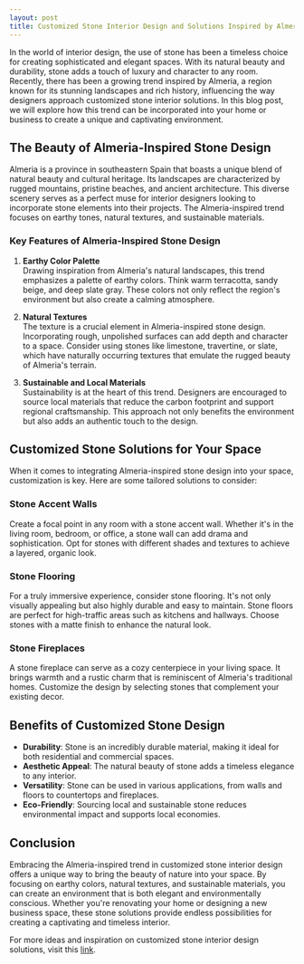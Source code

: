 ```yaml
---
layout: post
title: Customized Stone Interior Design and Solutions Inspired by Almeria
---
```



In the world of interior design, the use of stone has been a timeless choice for creating sophisticated and elegant spaces. With its natural beauty and durability, stone adds a touch of luxury and character to any room. Recently, there has been a growing trend inspired by Almeria, a region known for its stunning landscapes and rich history, influencing the way designers approach customized stone interior solutions. In this blog post, we will explore how this trend can be incorporated into your home or business to create a unique and captivating environment.

## The Beauty of Almeria-Inspired Stone Design

Almeria is a province in southeastern Spain that boasts a unique blend of natural beauty and cultural heritage. Its landscapes are characterized by rugged mountains, pristine beaches, and ancient architecture. This diverse scenery serves as a perfect muse for interior designers looking to incorporate stone elements into their projects. The Almeria-inspired trend focuses on earthy tones, natural textures, and sustainable materials.

### Key Features of Almeria-Inspired Stone Design

1. **Earthy Color Palette**  
   Drawing inspiration from Almeria's natural landscapes, this trend emphasizes a palette of earthy colors. Think warm terracotta, sandy beige, and deep slate gray. These colors not only reflect the region's environment but also create a calming atmosphere.

2. **Natural Textures**  
   The texture is a crucial element in Almeria-inspired stone design. Incorporating rough, unpolished surfaces can add depth and character to a space. Consider using stones like limestone, travertine, or slate, which have naturally occurring textures that emulate the rugged beauty of Almeria's terrain.

3. **Sustainable and Local Materials**  
   Sustainability is at the heart of this trend. Designers are encouraged to source local materials that reduce the carbon footprint and support regional craftsmanship. This approach not only benefits the environment but also adds an authentic touch to the design.

## Customized Stone Solutions for Your Space

When it comes to integrating Almeria-inspired stone design into your space, customization is key. Here are some tailored solutions to consider:

### Stone Accent Walls

Create a focal point in any room with a stone accent wall. Whether it's in the living room, bedroom, or office, a stone wall can add drama and sophistication. Opt for stones with different shades and textures to achieve a layered, organic look.

### Stone Flooring

For a truly immersive experience, consider stone flooring. It's not only visually appealing but also highly durable and easy to maintain. Stone floors are perfect for high-traffic areas such as kitchens and hallways. Choose stones with a matte finish to enhance the natural look.

### Stone Fireplaces

A stone fireplace can serve as a cozy centerpiece in your living space. It brings warmth and a rustic charm that is reminiscent of Almeria's traditional homes. Customize the design by selecting stones that complement your existing decor.

## Benefits of Customized Stone Design

- **Durability**: Stone is an incredibly durable material, making it ideal for both residential and commercial spaces.
- **Aesthetic Appeal**: The natural beauty of stone adds a timeless elegance to any interior.
- **Versatility**: Stone can be used in various applications, from walls and floors to countertops and fireplaces.
- **Eco-Friendly**: Sourcing local and sustainable stone reduces environmental impact and supports local economies.

## Conclusion

Embracing the Almeria-inspired trend in customized stone interior design offers a unique way to bring the beauty of nature into your space. By focusing on earthy colors, natural textures, and sustainable materials, you can create an environment that is both elegant and environmentally conscious. Whether you're renovating your home or designing a new business space, these stone solutions provide endless possibilities for creating a captivating and timeless interior.

For more ideas and inspiration on customized stone interior design solutions, visit this [link](https://stonelab.se/).
